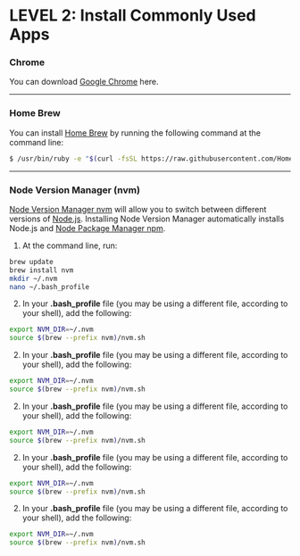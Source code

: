 # LEVEL 2: Install Commonly Used Apps



### Chrome

 You can download [Google Chrome](https://www.google.com/chrome/ "Google Chrome") here.

---


### Home Brew

You can install [Home Brew](https://brew.sh/) by running the following command at the command line:

```sh
$ /usr/bin/ruby -e "$(curl -fsSL https://raw.githubusercontent.com/Homebrew/install/master/install)"
```
---
### Node Version Manager (nvm)

[Node Version Manager nvm](https://github.com/nvm-sh/nvm/blob/master/README.md) will allow you to switch between different versions of [Node.js](https://nodejs.org/about/). Installing Node Version Manager automatically installs Node.js and [Node Package Manager npm](https://docs.npmjs.com/about-npm/).

1. At the command line, run:

```sh
brew update
brew install nvm
mkdir ~/.nvm
nano ~/.bash_profile
```

2. In your **.bash_profile** file (you may be using a different file, according to your shell), add the following:

```sh
export NVM_DIR=~/.nvm
source $(brew --prefix nvm)/nvm.sh
```

2. In your **.bash_profile** file (you may be using a different file, according to your shell), add the following:

```sh
export NVM_DIR=~/.nvm
source $(brew --prefix nvm)/nvm.sh
```

2. In your **.bash_profile** file (you may be using a different file, according to your shell), add the following:

```sh
export NVM_DIR=~/.nvm
source $(brew --prefix nvm)/nvm.sh
```

2. In your **.bash_profile** file (you may be using a different file, according to your shell), add the following:

```sh
export NVM_DIR=~/.nvm
source $(brew --prefix nvm)/nvm.sh
```

2. In your **.bash_profile** file (you may be using a different file, according to your shell), add the following:

```sh
export NVM_DIR=~/.nvm
source $(brew --prefix nvm)/nvm.sh
```